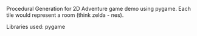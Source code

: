 Procedural Generation for 2D Adventure game demo using pygame. Each tile would represent a room (think zelda - nes).

Libraries used:
  pygame
